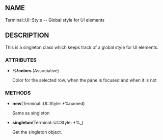 ## NAME

Terminal::UI::Style -- Global style for UI elements

## DESCRIPTION

This is a singleton class which keeps track of a global style for UI elements.

### ATTRIBUTES

* **%!colors** (Associative)

  Color for the selected row, when the pane is focused and when it is not


### METHODS

* **new**(Terminal::UI::Style: *%named)

  Same as singleton

* **singleton**(Terminal::UI::Style: *%_)

  Get the singleton object.

